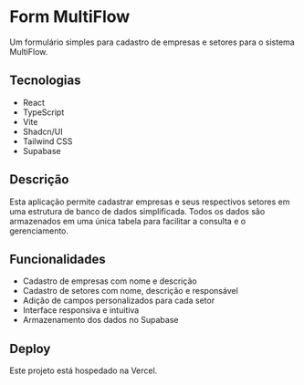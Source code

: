 # Form MultiFlow

Um formulário simples para cadastro de empresas e setores para o sistema MultiFlow.

## Tecnologias

- React
- TypeScript
- Vite
- Shadcn/UI
- Tailwind CSS
- Supabase

## Descrição

Esta aplicação permite cadastrar empresas e seus respectivos setores em uma estrutura de banco de dados simplificada. Todos os dados são armazenados em uma única tabela para facilitar a consulta e o gerenciamento.

## Funcionalidades

- Cadastro de empresas com nome e descrição
- Cadastro de setores com nome, descrição e responsável
- Adição de campos personalizados para cada setor
- Interface responsiva e intuitiva
- Armazenamento dos dados no Supabase

## Deploy

Este projeto está hospedado na Vercel.
